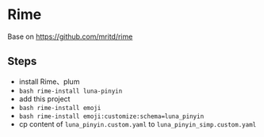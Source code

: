 # Rime

Base on https://github.com/mritd/rime

## Steps
- install Rime、plum
- `bash rime-install luna-pinyin`
- add this project
- `bash rime-install emoji`
- `bash rime-install emoji:customize:schema=luna_pinyin`
- cp content of `luna_pinyin.custom.yaml` to `luna_pinyin_simp.custom.yaml`
